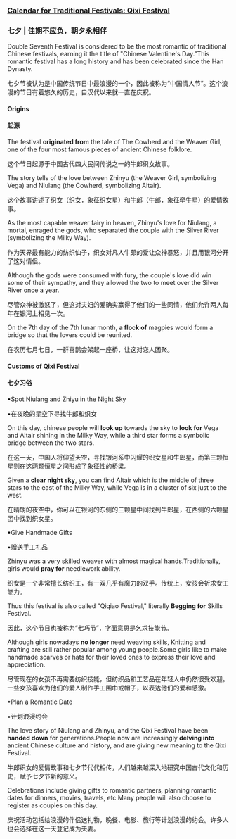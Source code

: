 ### [Calendar for Traditional Festivals: Qixi Festival](https://web.shanbay.com/reading/web-news/articles/brebfl)
### 七夕 | 佳期不应负，朝夕永相伴

Double Seventh Festival is considered to be the most romantic of traditional Chinese festivals, earning it the title of "Chinese Valentine's Day."This romantic festival has a long history and has been celebrated since the Han Dynasty.

七夕节被认为是中国传统节日中最浪漫的一个，因此被称为“中国情人节”。这个浪漫的节日有着悠久的历史，自汉代以来就一直在庆祝。

#### Origins

#### 起源

The festival **originated from** the tale of The Cowherd and the Weaver Girl, one of the four most famous pieces of ancient Chinese folklore.

这个节日起源于中国古代四大民间传说之一的牛郎织女故事。

The story tells of the love between Zhinyu (the Weaver Girl, symbolizing Vega) and Niulang (the Cowherd, symbolizing Altair).

这个故事讲述了织女（织女，象征织女星）和牛郎（牛郎，象征牵牛星）的爱情故事。

As the most capable weaver fairy in heaven, Zhinyu's love for Niulang, a mortal, enraged the gods, who separated the couple with the Silver River (symbolizing the Milky Way).

作为天界最有能力的纺织仙子，织女对凡人牛郎的爱让众神暴怒，并且用银河分开了这对情侣。

Although the gods were consumed with fury, the couple's love did win some of their sympathy, and they allowed the two to meet over the Silver River once a year.

尽管众神被激怒了，但这对夫妇的爱确实赢得了他们的一些同情，他们允许两人每年在银河上相见一次。

On the 7th day of the 7th lunar month, **a flock of** magpies would form a bridge so that the lovers could be reunited.

在农历七月七日，一群喜鹊会架起一座桥，让这对恋人团聚。

#### Customs of Qixi Festival

#### 七夕习俗

•Spot Niulang and Zhiyu in the Night Sky

•在夜晚的星空下寻找牛郎和织女

On this day, chinese people will **look up** towards the sky to **look for** Vega and Altair shining in the Milky Way, while a third star forms a symbolic bridge between the two stars.

在这一天，中国人将仰望天空，寻找银河系中闪耀的织女星和牛郎星，而第三颗恒星则在这两颗恒星之间形成了象征性的桥梁。

Given a **clear night sky**, you can find Altair which is the middle of three stars to the east of the Milky Way, while Vega is in a cluster of six just to the west.

在晴朗的夜空中，你可以在银河的东侧的三颗星中间找到牛郎星，在西侧的六颗星团中找到织女星。

•Give Handmade Gifts

•赠送手工礼品

Zhinyu was a very skilled weaver with almost magical hands.Traditionally, girls would **pray for** needlework ability.

织女是一个非常擅长纺织工，有一双几乎有魔力的双手。传统上，女孩会祈求女工能力。

Thus this festival is also called "Qiqiao Festival," literally **Begging for** Skills Festival.

因此，这个节日也被称为“七巧节”，字面意思是乞求技能节。

Although girls nowadays **no longer** need weaving skills, Knitting and crafting are still rather popular among young people.Some girls like to make handmade scarves or hats for their loved ones to express their love and appreciation.

尽管现在的女孩不再需要纺织技能，但纺织品和工艺品在年轻人中仍然很受欢迎。一些女孩喜欢为他们的爱人制作手工围巾或帽子，以表达他们的爱和感激。

•Plan a Romantic Date

•计划浪漫约会

The love story of Niulang and Zhinyu, and the Qixi Festival have been **handed down** for generations.People now are increasingly **delving into** ancient Chinese culture and history, and are giving new meaning to the Qixi Festival.

牛郎织女的爱情故事和七夕节代代相传，人们越来越深入地研究中国古代文化和历史，赋予七夕节新的意义。

Celebrations include giving gifts to romantic partners, planning romantic dates for dinners, movies, travels, etc.Many people will also choose to register as couples on this day.

庆祝活动包括给浪漫的伴侣送礼物，晚餐、电影、旅行等计划浪漫的约会。许多人也会选择在这一天登记成为夫妻。
